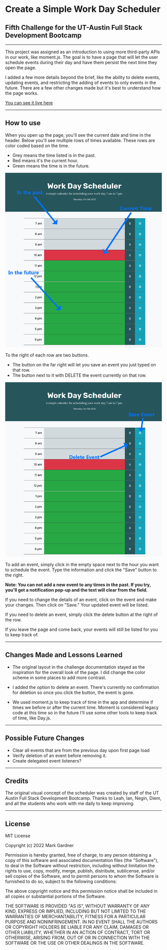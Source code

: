 
# Create a Simple Work Day Scheduler

## Fifth Challenge for the UT-Austin Full Stack Development Bootcamp


___


This project was assigned as an introduction to using more third-party APIs in our work, like moment.js.  The goal is to have a page that will let the user schedule events during their day and have them persist the next time they open the page.

I added a few more details beyond the brief, like the ability to delete events, updating events, and restricting the adding of events to only events in the future. There are a few other changes made but it's best to understand how the page works.

[You can see it live here](https://markgatx.github.io/ModuleFourChallenge/)


___



## How to use

When you open up the page, you'll see the current date and time in the header. Below you'll see multiple rows of times available. These rows are color coded based on the time.
- Grey means the time listed is in the past.
- Red means it's the current hour.
- Green means the time is in the future.

![Workday Scheduler with Times](./assets/images/workday%20image.jpg)

To the right of each row are two buttons.
- The button on the far right will let you save an event you just typed on that row.
- The button next to it with DELETE the event currently on that row.

![Wokday Scheduler with Save and Delete buttons](./assets/images/workday%20save%20and%20delete.jpg)

To add an event, simply click in the empty space next to the hour you want to schedule the event.
Type the information and click the "Save" button to the right.

**Note: You can not add a new event to any times in the past. If you try, you'll get a notification pop-up and the text will clear from the field.**

If you need to change the details of an event, click on the event and make your changes. Then click on "Save." Your updated event will be listed.

If you need to delete an event, simply click the delete button at the right of the row.

If you leave the page and come back, your events will still be listed for you to keep track of.



___


## Changes Made and Lessons Learned

- The original layout in the challenge documentation stayed as the inspiration for the overall look of the page. I did change the color scheme in some places to add more contrast.

- I added the option to delete an event. There's currently no confirmation for deletion so once you click the button, the event is gone.

 - We used moment.js to keep track of time in the app and determine if times we before or after the current time. Moment is considered legacy code at this time so in the future I'll use some other tools to keep track of time, like Day.js. 



___



## Possible Future Changes

- Clear all events that are from the previous day upon first page load
- Verify deletion of an event before removing it.
- Create delegated event listeners?


___



## Credits


The original visual concept of the scheduler was created by staff of the UT Austin Full Stack Development Bootcamp. Thanks to Leah, Ian, Negin, Diem, and all the students who work with me daily to keep improving. 


___



## License

MIT License

Copyright (c) 2022 Mark Gardner

Permission is hereby granted, free of charge, to any person obtaining a copy
of this software and associated documentation files (the "Software"), to deal
in the Software without restriction, including without limitation the rights
to use, copy, modify, merge, publish, distribute, sublicense, and/or sell
copies of the Software, and to permit persons to whom the Software is
furnished to do so, subject to the following conditions:

The above copyright notice and this permission notice shall be included in all
copies or substantial portions of the Software.

THE SOFTWARE IS PROVIDED "AS IS", WITHOUT WARRANTY OF ANY KIND, EXPRESS OR
IMPLIED, INCLUDING BUT NOT LIMITED TO THE WARRANTIES OF MERCHANTABILITY,
FITNESS FOR A PARTICULAR PURPOSE AND NONINFRINGEMENT. IN NO EVENT SHALL THE
AUTHORS OR COPYRIGHT HOLDERS BE LIABLE FOR ANY CLAIM, DAMAGES OR OTHER
LIABILITY, WHETHER IN AN ACTION OF CONTRACT, TORT OR OTHERWISE, ARISING FROM,
OUT OF OR IN CONNECTION WITH THE SOFTWARE OR THE USE OR OTHER DEALINGS IN THE
SOFTWARE.